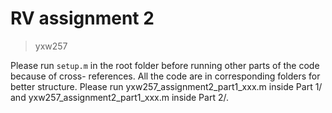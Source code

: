# RV assignment 2

> yxw257

Please run `setup.m` in the root folder before running other parts of the code because of cross-
references.
All the code are in corresponding folders for better structure.
Please run yxw257_assignment2_part1_xxx.m inside Part 1/
and yxw257_assignment2_part1_xxx.m inside Part 2/.
